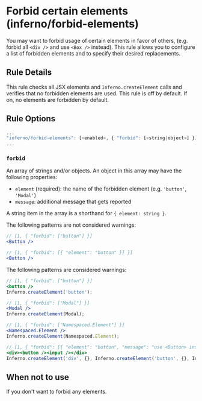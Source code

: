 # Forbid certain elements (inferno/forbid-elements)

You may want to forbid usage of certain elements in favor of others, (e.g. forbid all `<div />` and use `<Box />` instead). This rule allows you to configure a list of forbidden elements and to specify their desired replacements.

## Rule Details

This rule checks all JSX elements and `Inferno.createElement` calls and verifies that no forbidden elements are used. This rule is off by default. If on, no elements are forbidden by default.

## Rule Options

```js
...
"inferno/forbid-elements": [<enabled>, { "forbid": [<string|object>] }]
...
```

### `forbid`

An array of strings and/or objects. An object in this array may have the following properties:

* `element` (required): the name of the forbidden element (e.g. `'button'`, `'Modal'`)
* `message`: additional message that gets reported

A string item in the array is a shorthand for `{ element: string }`.

The following patterns are not considered warnings:

```jsx
// [1, { "forbid": ["button"] }]
<Button />

// [1, { "forbid": [{ "element": "button" }] }]
<Button />
```

The following patterns are considered warnings:

```jsx
// [1, { "forbid": ["button"] }]
<button />
Inferno.createElement('button');

// [1, { "forbid": ["Modal"] }]
<Modal />
Inferno.createElement(Modal);

// [1, { "forbid": ["Namespaced.Element"] }]
<Namespaced.Element />
Inferno.createElement(Namespaced.Element);

// [1, { "forbid": [{ "element": "button", "message": "use <Button> instead" }, "input"] }]
<div><button /><input /></div>
Inferno.createElement('div', {}, Inferno.createElement('button', {}, Inferno.createElement('input')));
```

## When not to use

If you don't want to forbid any elements.
